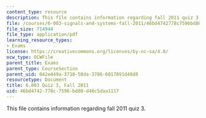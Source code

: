 ```yaml
---
content_type: resource
description: This file contains information regarding fall 2011 quiz 3.
file: /courses/6-003-signals-and-systems-fall-2011/46bd4742778c7596bd80d46c5daa1117_MIT6_003F11_q3.pdf
file_size: 714944
file_type: application/pdf
learning_resource_types:
- Exams
license: https://creativecommons.org/licenses/by-nc-sa/4.0/
ocw_type: OCWFile
parent_title: Exams
parent_type: CourseSection
parent_uid: 042e449a-3718-58da-3786-6017891d48d8
resourcetype: Document
title: 6.003 Quiz 3, Fall 2011
uid: 46bd4742-778c-7596-bd80-d46c5daa1117
---
```

This file contains information regarding fall 2011 quiz 3.